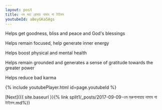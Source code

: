 ```yaml
---
layout: post
title: ওম মহা রোমায় নামায গা টাইমস
youtubeId: aBeyGKa5Ags
---
```

 
 
Helps get goodness, bliss and peace and God's blessings
 
Helps remain focused, help generate inner energy 
 
Helps boost physical and mental health 
 
Helps remain grounded and generates a sense of gratitude towards the greater power 
 
Helps reduce bad karma
 
 
 
 


{% include youtubePlayer.html id=page.youtubeId %}
 
[Next]({{ site.baseurl }}{% link  split1/_posts/2017-09-09-ওম মরুগালায়ায় নামায গা টাইমস.md%})
 
